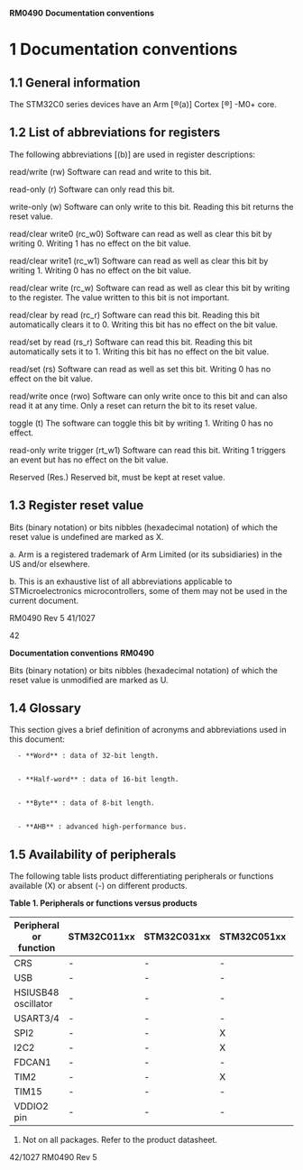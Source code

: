 **RM0490** **Documentation conventions**

# **1 Documentation conventions**

## **1.1 General information**


The STM32C0 series devices have an Arm [®(a)] Cortex [®] -M0+ core.

## **1.2 List of abbreviations for registers**


The following abbreviations [(b)] are used in register descriptions:


read/write (rw) Software can read and write to this bit.


read-only (r) Software can only read this bit.


write-only (w) Software can only write to this bit. Reading this bit returns the reset value.


read/clear write0 (rc_w0) Software can read as well as clear this bit by writing 0. Writing 1 has no
effect on the bit value.


read/clear write1 (rc_w1) Software can read as well as clear this bit by writing 1. Writing 0 has no
effect on the bit value.


read/clear write (rc_w) Software can read as well as clear this bit by writing to the register. The
value written to this bit is not important.


read/clear by read (rc_r) Software can read this bit. Reading this bit automatically clears it to 0.
Writing this bit has no effect on the bit value.


read/set by read (rs_r) Software can read this bit. Reading this bit automatically sets it to 1.
Writing this bit has no effect on the bit value.


read/set (rs) Software can read as well as set this bit. Writing 0 has no effect on the bit
value.


read/write once (rwo) Software can only write once to this bit and can also read it at any time.
Only a reset can return the bit to its reset value.


toggle (t) The software can toggle this bit by writing 1. Writing 0 has no effect.


read-only write trigger (rt_w1) Software can read this bit. Writing 1 triggers an event but has no effect on
the bit value.


Reserved (Res.) Reserved bit, must be kept at reset value.

## **1.3 Register reset value**


Bits (binary notation) or bits nibbles (hexadecimal notation) of which the reset value is
undefined are marked as X.


a. Arm is a registered trademark of Arm Limited (or its subsidiaries) in the US and/or elsewhere.


b. This is an exhaustive list of all abbreviations applicable to STMicroelectronics microcontrollers, some of
them may not be used in the current document.


RM0490 Rev 5 41/1027



42


**Documentation conventions** **RM0490**


Bits (binary notation) or bits nibbles (hexadecimal notation) of which the reset value is
unmodified are marked as U.

## **1.4 Glossary**


This section gives a brief definition of acronyms and abbreviations used in this document:


      - **Word** : data of 32-bit length.


      - **Half-word** : data of 16-bit length.


      - **Byte** : data of 8-bit length.


      - **AHB** : advanced high-performance bus.

## **1.5 Availability of peripherals**


The following table lists product differentiating peripherals or functions available (X) or
absent (-) on different products.


**Table 1. Peripherals or functions versus products**





|Peripheral or function|STM32C011xx|STM32C031xx|STM32C051xx|STM32C071xx|STM32C091xx|STM32C092xx|
|---|---|---|---|---|---|---|
|CRS|-|-|-|X|-|-|
|USB|-|-|-|X|-|-|
|HSIUSB48 oscillator|-|-|-|X|-|-|
|USART3/4|-|-|-|-|X|X|
|SPI2|-|-|X|X|X|X|
|I2C2|-|-|X|X|X|X|
|FDCAN1|-|-|-|-|-|X|
|TIM2|-|-|X|X|X|X|
|TIM15|-|-|-|-|X|X|
|VDDIO2 pin|-|-|-|X(1)|-|-|


1. Not on all packages. Refer to the product datasheet.


42/1027 RM0490 Rev 5





